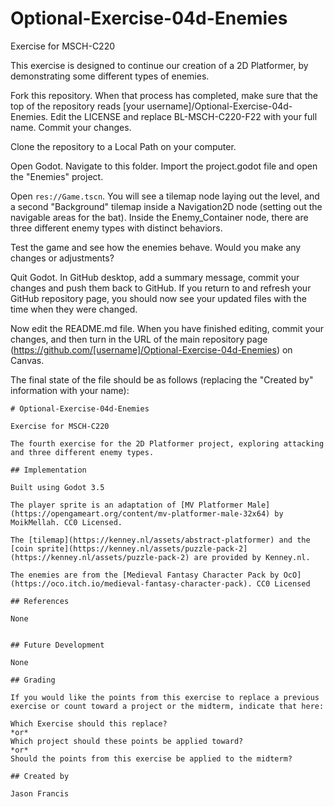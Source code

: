 # Optional-Exercise-04d-Enemies

Exercise for MSCH-C220

This exercise is designed to continue our creation of a 2D Platformer, by demonstrating some different types of enemies.

Fork this repository. When that process has completed, make sure that the top of the repository reads [your username]/Optional-Exercise-04d-Enemies. Edit the LICENSE and replace BL-MSCH-C220-F22 with your full name. Commit your changes.

Clone the repository to a Local Path on your computer.

Open Godot. Navigate to this folder. Import the project.godot file and open the "Enemies" project.

Open `res://Game.tscn`. You will see a tilemap node laying out the level, and a second "Background" tilemap inside a Navigation2D node (setting out the navigable areas for the bat). Inside the Enemy_Container node, there are three different enemy types with distinct behaviors.

Test the game and see how the enemies behave. Would you make any changes or adjustments?

Quit Godot. In GitHub desktop, add a summary message, commit your changes and push them back to GitHub. If you return to and refresh your GitHub repository page, you should now see your updated files with the time when they were changed.

Now edit the README.md file. When you have finished editing, commit your changes, and then turn in the URL of the main repository page (https://github.com/[username]/Optional-Exercise-04d-Enemies) on Canvas.

The final state of the file should be as follows (replacing the "Created by" information with your name):

```
# Optional-Exercise-04d-Enemies

Exercise for MSCH-C220

The fourth exercise for the 2D Platformer project, exploring attacking and three different enemy types.

## Implementation

Built using Godot 3.5

The player sprite is an adaptation of [MV Platformer Male](https://opengameart.org/content/mv-platformer-male-32x64) by MoikMellah. CC0 Licensed.

The [tilemap](https://kenney.nl/assets/abstract-platformer) and the [coin sprite](https://kenney.nl/assets/puzzle-pack-2](https://kenney.nl/assets/puzzle-pack-2) are provided by Kenney.nl.

The enemies are from the [Medieval Fantasy Character Pack by OcO](https://oco.itch.io/medieval-fantasy-character-pack). CC0 Licensed

## References

None


## Future Development

None

## Grading

If you would like the points from this exercise to replace a previous exercise or count toward a project or the midterm, indicate that here:

Which Exercise should this replace?
*or* 
Which project should these points be applied toward?
*or*
Should the points from this exercise be applied to the midterm?

## Created by 

Jason Francis
```